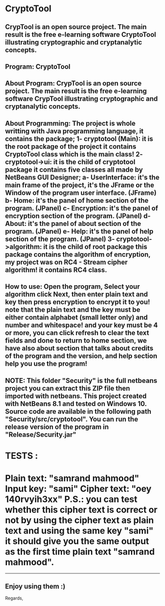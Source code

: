 # CryptoTool
CrypTool is an open source project. The main result is the free e-learning software CryptoTool illustrating cryptographic and cryptanalytic concepts.
----------------------------------------------------------------------------------------------------------------------------------------
Program: CryptoTool
----------------------------------------------------------------------------------------------------------------------------------------
About Program: CrypTool is an open source project. The main result is the free e-learning software CrypTool illustrating cryptographic and cryptanalytic concepts.
----------------------------------------------------------------------------------------------------------------------------------------
About Programming: The project is whole writting with Java programming language, it contains the package;
1- cryptotool (Main): it is the root package of the project it contains CryptoTool class which is the main class!
2- cryptotool->ui: it is the child of cryptotool package it contains five classes all made by NetBeans GUI Designer; 
a- UserInterface: it's the main frame of the project, it's the JFrame or the Window of the program user interface. (JFrame)
b- Home: it's the panel of home section of the program.	(JPanel)
c- Encryption: it's the panel of encryption section of the program. (JPanel)
d- About: it's the panel of about section of the program. (JPanel)
e- Help: it's the panel of help section of the program. (JPanel)
3- cryptotool->algorithm: it is the child of root package this package contains the algorithm of encryption, my project was on RC4 - Stream cipher algorithm! it contains RC4 class.
--------------------------------------------------------------------------------------------------------------------------------------------------------------------
How to use: Open the program, Select your algorithm click Next, then enter plain text and key then press encryption to encrypt it to you! note that the plain text and the key must be either contain alphabet (small letter only) and number and whitespace! and your key must be 4 or more, you can click refresh to clear the text fields and done to return to home section, we have also about section that talks about credits of the program and the version, and help section help you use the program!
--------------------------------------------------------------------------------------------------------------------------------------------------------------------
NOTE: This folder "Security" is the full netbeans project you can extract this ZIP file then imported with netbeans.
This project created with NetBeans 8.1 and tested on Windows 10.
Source code are available in the following path "Security/src/cryptotool".
You can run the release version of the program in "Release/Security.jar"
--------------------------------------------------------------------------------------------------------------------------------------------------------------------
TESTS :
=============================
Plain text: "samrand mahmood"
Input key: "sami"
Cipher text: "oey 140rvyih3xx"
P.S.: you can test whether this cipher text is correct or not by using the cipher text as plain text and using the same key "sami" it should give you the same output as the first time plain text "samrand mahmood".
=============================
----------------------------------------------------------------------------------------------------------------------------------------
Enjoy using them :)
----------------------------------------------------------------------------------------------------------------------------------------
Regards,

